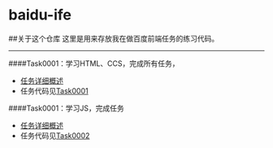 # baidu-ife

##关于这个仓库
这里是用来存放我在做百度前端任务的练习代码。

---



####Task0001：学习HTML、CCS，完成所有任务，
* [任务详细概述](http://mp.weixin.qq.com/s?__biz=MzA4MjUyNjY3Nw==&mid=401956006&idx=1&sn=bbf72ea5c17894c3a5423d8b3bdb7d9a#rd)
* 任务代码见[Task0001](https://github.com/MarilynXML/baidu-ife-2016/tree/master/Task0001)


####Task0001：学习JS，完成任务
* [任务详细概述](http://mp.weixin.qq.com/s?__biz=MzA4MjUyNjY3Nw==&mid=402057593&idx=1&sn=ef20d1808470688bee1c8e242349b47c#rd)
* 任务代码见[Task0002](https://github.com/MarilynXML/baidu-ife-2016/tree/master/Task0002)


     
